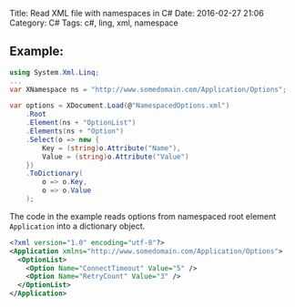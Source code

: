 Title: Read XML file with namespaces in C#
Date: 2016-02-27 21:06
Category: C#
Tags: c#, ling, xml, namespace

Example:
-------

```csharp
using System.Xml.Linq;
...
var XNamespace ns = "http://www.somedomain.com/Application/Options";

var options = XDocument.Load(@"NamespacedOptions.xml")
    .Root
    .Element(ns + "OptionList")
    .Elements(ns + "Option")
    .Select(o => new {
        Key = (string)o.Attribute("Name"),
        Value = (string)o.Attribute("Value")
    })
    .ToDictionary(
        o => o.Key,
        o => o.Value
    );
```

The code in the example reads options from namespaced root element `Application` into a dictionary object.

```xml
<?xml version="1.0" encoding="utf-8"?>
<Application xmlns="http://www.somedomain.com/Application/Options">
  <OptionList>
    <Option Name="ConnectTimeout" Value="5" />
    <Option Name="RetryCount" Value="3" />
  </OptionList>
</Application>
```
